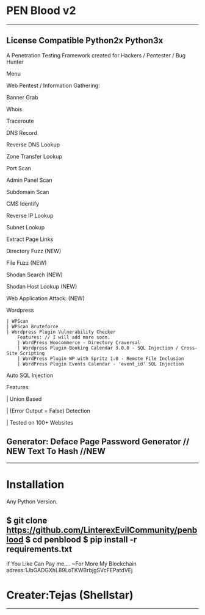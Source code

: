 # PEN Blood v2
----------------------------------------------------------------------------------------------
License Compatible Python2x Python3x
---------------------------------------------------------------------------------------------
A Penetration Testing Framework created for Hackers / Pentester / Bug Hunter

Menu

Web Pentest / Information Gathering:

Banner Grab

Whois

Traceroute

DNS Record

Reverse DNS Lookup

Zone Transfer Lookup

Port Scan

Admin Panel Scan

Subdomain Scan

CMS Identify

Reverse IP Lookup

Subnet Lookup

Extract Page Links


Directory Fuzz (NEW)

File Fuzz (NEW)

Shodan Search (NEW)

Shodan Host Lookup (NEW)

Web Application Attack: (NEW)

Wordpress
   
    | WPScan
    | WPScan Bruteforce
    | Wordpress Plugin Vulnerability Checker
        Features: // I will add more soon.
        | WordPress Woocommerce - Directory Craversal
        | Wordpress Plugin Booking Calendar 3.0.0 - SQL Injection / Cross-Site Scripting
        | WordPress Plugin WP with Spritz 1.0 - Remote File Inclusion
        | WordPress Plugin Events Calendar - 'event_id' SQL Injection

Auto SQL Injection
   
   Features:
 
   | Union Based
    
   | (Error Output = False) Detection
 
   | Tested on 100+ Websites

Generator:
Deface Page
Password Generator // NEW
Text To Hash //NEW
---------------------------------------------------------------------------------------------
 
---------------------------------------------------------------------------------------------
# Installation
Any Python Version.

$ git clone https://github.com/LinterexEvilCommunity/penblood
$ cd penblood 
$ pip install -r requirements.txt 
---------------------------------------------------------------------------------------------
if You Like Can Pay me.... 
                ~For More My Blockchain adress:1JbGADGXhL89LoTKWBrbjgSVcFEPatdVEj 


# Creater:Tejas (Shellstar)
---------------------------------------------------------------------------------------------
